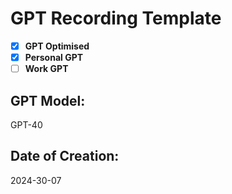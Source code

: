 # GPT Recording Template

- [x] **GPT Optimised**
- [x] **Personal GPT**
- [ ] **Work GPT**

## GPT Model:

GPT-40

## Date of Creation:

2024-30-07


